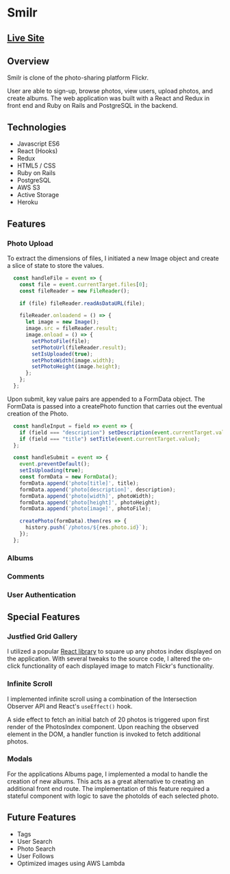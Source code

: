 # Smilr

## [Live Site](https://smilr.herokuapp.com)

## Overview

Smilr is clone of the photo-sharing platform Flickr.

User are able to sign-up, browse photos, view users, upload photos, and create albums.  The web application was built with a React and Redux in front end and Ruby on Rails and PostgreSQL in the backend.

## Technologies

* Javascript ES6
* React (Hooks)
* Redux
* HTML5 / CSS
* Ruby on Rails
* PostgreSQL
* AWS S3
* Active Storage
* Heroku

## Features

### Photo Upload

To extract the dimensions of files, I initiated a new Image object and create a slice of state to store the values.

```javascript
  const handleFile = event => {
    const file = event.currentTarget.files[0];
    const fileReader = new FileReader();

    if (file) fileReader.readAsDataURL(file);

    fileReader.onloadend = () => {
      let image = new Image();
      image.src = fileReader.result;
      image.onload = () => {
        setPhotoFile(file);
        setPhotoUrl(fileReader.result);
        setIsUploaded(true);
        setPhotoWidth(image.width);
        setPhotoHeight(image.height);
      };
    };
  };
```

Upon submit, key value pairs are appended to a FormData object.  The FormData is passed into a createPhoto function that carries out the eventual creation of the Photo.

``` javascript
  const handleInput = field => event => {
    if (field === "description") setDescription(event.currentTarget.value);
    if (field === "title") setTitle(event.currentTarget.value);
  };

  const handleSubmit = event => {
    event.preventDefault();
    setIsUploading(true);
    const formData = new FormData();
    formData.append('photo[title]', title);
    formData.append('photo[description]', description);
    formData.append('photo[width]', photoWidth);
    formData.append('photo[height]', photoHeight);
    formData.append('photo[image]', photoFile);

    createPhoto(formData).then(res => {
      history.push(`/photos/${res.photo.id}`);
    });
  };
```


### Albums
### Comments
### User Authentication

## Special Features 

### Justfied Grid Gallery

I utilized a popular [React library](https://benhowell.github.io/react-grid-gallery/) to square up any photos index displayed on the application. With several tweaks to the source code, I altered the on-click functionality of each displayed image to match Flickr's functionality.

### Infinite Scroll

I implemented infinite scroll using a combination of the Intersection Observer API and React's `useEffect()` hook.

A side effect to fetch an initial batch of 20 photos is triggered upon first render of the PhotosIndex component. Upon reaching the observed element in the DOM, a handler function is invoked to fetch additional photos.

### Modals

For the applications Albums page, I implemented a modal to handle the creation of new albums.  This acts as a great alternative to creating an additional front end route.  The implementation of this feature required a stateful component with logic to save the photoIds of each selected photo.

## Future Features

* Tags
* User Search
* Photo Search
* User Follows
* Optimized images using AWS Lambda

